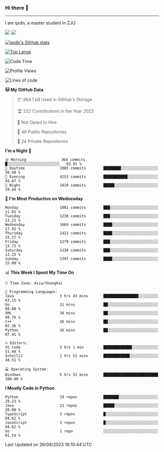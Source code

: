 ### Hi there 👋
---

I am qxdn, a master student in ZJU

[![](https://img.shields.io/badge/blog-qxdn-brightgreen?style=for-the-badge&logo=hexo)](https://qianxu.run) [![](https://img.shields.io/badge/bilibili-qxdn-ff69b4?style=for-the-badge&logo=Bilibili)](https://space.bilibili.com/11674667)


[![qxdn's GitHub stats](https://github-readme-stats.vercel.app/api?username=qxdn&count_private=true&show_icons=true)](https://github.com/qxdn)

[![Top Langs](https://github-readme-stats.vercel.app/api/top-langs/?username=qxdn&layout=compact)](https://github.com/qxdn)

<!--START_SECTION:waka-->
![Code Time](http://img.shields.io/badge/Code%20Time-1%2C077%20hrs%201%20min-blue)

![Profile Views](http://img.shields.io/badge/Profile%20Views-0-blue)

![Lines of code](https://img.shields.io/badge/From%20Hello%20World%20I%27ve%20Written-10.7%20million%20lines%20of%20code-blue)

**🐱 My GitHub Data** 

> 📦 964.1 kB Used in GitHub's Storage 
 > 
> 🏆 222 Contributions in the Year 2023
 > 
> 🚫 Not Opted to Hire
 > 
> 📜 48 Public Repositories 
 > 
> 🔑 24 Private Repositories 
 > 
**I'm a Night 🦉** 

```text
🌞 Morning                364 commits         █░░░░░░░░░░░░░░░░░░░░░░░░   03.91 % 
🌆 Daytime                2885 commits        ████████░░░░░░░░░░░░░░░░░   30.98 % 
🌃 Evening                4253 commits        ███████████░░░░░░░░░░░░░░   45.67 % 
🌙 Night                  1810 commits        █████░░░░░░░░░░░░░░░░░░░░   19.44 % 
```
📅 **I'm Most Productive on Wednesday** 

```text
Monday                   1081 commits        ███░░░░░░░░░░░░░░░░░░░░░░   11.61 % 
Tuesday                  1230 commits        ███░░░░░░░░░░░░░░░░░░░░░░   13.21 % 
Wednesday                1669 commits        ████░░░░░░░░░░░░░░░░░░░░░   17.92 % 
Thursday                 1422 commits        ████░░░░░░░░░░░░░░░░░░░░░   15.27 % 
Friday                   1279 commits        ███░░░░░░░░░░░░░░░░░░░░░░   13.73 % 
Saturday                 1234 commits        ███░░░░░░░░░░░░░░░░░░░░░░   13.25 % 
Sunday                   1397 commits        ████░░░░░░░░░░░░░░░░░░░░░   15.00 % 
```


📊 **This Week I Spent My Time On** 

```text
🕑︎ Time Zone: Asia/Shanghai

💬 Programming Languages: 
Java                     3 hrs 43 mins       ████████████████░░░░░░░░░   63.15 % 
Go                       31 mins             ██░░░░░░░░░░░░░░░░░░░░░░░   08.80 % 
XML                      30 mins             ██░░░░░░░░░░░░░░░░░░░░░░░   08.76 % 
C++                      26 mins             ██░░░░░░░░░░░░░░░░░░░░░░░   07.56 % 
Python                   26 mins             ██░░░░░░░░░░░░░░░░░░░░░░░   07.41 % 

🔥 Editors: 
VS Code                  3 hrs 1 min         █████████████░░░░░░░░░░░░   51.49 % 
IntelliJ                 2 hrs 51 mins       ████████████░░░░░░░░░░░░░   48.51 % 

💻 Operating System: 
Windows                  5 hrs 53 mins       █████████████████████████   100.00 % 
```

**I Mostly Code in Python** 

```text
Python                   19 repos            ███████░░░░░░░░░░░░░░░░░░   29.23 % 
Java                     13 repos            █████░░░░░░░░░░░░░░░░░░░░   20.00 % 
TypeScript               3 repos             █░░░░░░░░░░░░░░░░░░░░░░░░   04.62 % 
JavaScript               3 repos             █░░░░░░░░░░░░░░░░░░░░░░░░   04.62 % 
Go                       1 repo              ░░░░░░░░░░░░░░░░░░░░░░░░░   01.54 % 
```




 Last Updated on 26/08/2023 16:10:44 UTC
<!--END_SECTION:waka-->

<!--
**qxdn/qxdn** is a ✨ _special_ ✨ repository because its `README.md` (this file) appears on your GitHub profile.

Here are some ideas to get you started:

- 🔭 I’m currently working on ...
- 🌱 I’m currently learning ...
- 👯 I’m looking to collaborate on ...
- 🤔 I’m looking for help with ...
- 💬 Ask me about ...
- 📫 How to reach me: ...
- 😄 Pronouns: ...
- ⚡ Fun fact: ...
-->
